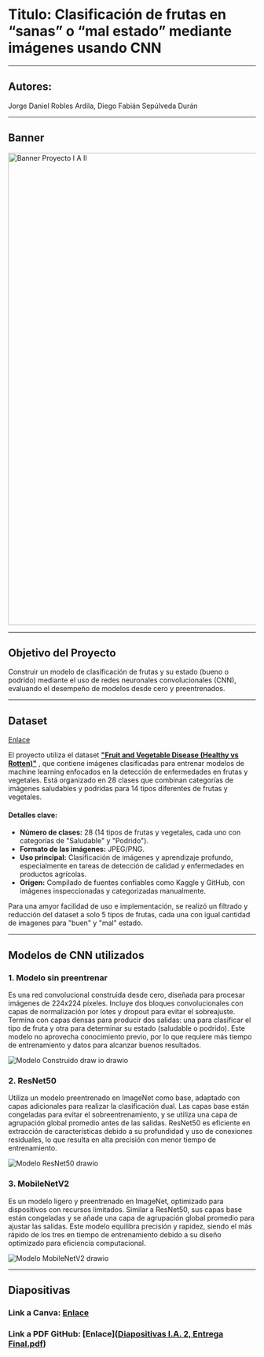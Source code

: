 # Titulo: Clasificación de frutas en “sanas” o “mal estado” mediante imágenes usando CNN

***

## Autores:
Jorge Daniel Robles Ardila, Diego Fabián Sepúlveda Durán

***
## Banner

<img width="959" alt="Banner Proyecto I A  II" src="https://github.com/user-attachments/assets/1ac089c5-caad-432b-a765-57d59ec9fa01">

***

## Objetivo del Proyecto  
Construir un modelo de clasificación de frutas y su estado (bueno o podrido) mediante el uso de redes neuronales convolucionales (CNN), evaluando el desempeño de modelos desde cero y preentrenados.

***

## Dataset

[Enlace](https://www.kaggle.com/datasets/muhammad0subhan/fruit-and-vegetable-disease-healthy-vs-rotten)

El proyecto utiliza el dataset [**"Fruit and Vegetable Disease (Healthy vs Rotten)"**](https://www.kaggle.com/datasets/muhammad0subhan/fruit-and-vegetable-disease-healthy-vs-rotten) , que contiene imágenes clasificadas para entrenar modelos de machine learning enfocados en la detección de enfermedades en frutas y vegetales. Está organizado en 28 clases que combinan categorías de imágenes saludables y podridas para 14 tipos diferentes de frutas y vegetales. 

#### Detalles clave:
- **Número de clases:** 28 (14 tipos de frutas y vegetales, cada uno con categorías de "Saludable" y "Podrido").  
- **Formato de las imágenes:** JPEG/PNG.  
- **Uso principal:** Clasificación de imágenes y aprendizaje profundo, especialmente en tareas de detección de calidad y enfermedades en productos agrícolas.  
- **Origen:** Compilado de fuentes confiables como Kaggle y GitHub, con imágenes inspeccionadas y categorizadas manualmente.  

Para una amyor facilidad de uso e implementación, se realizó un filtrado y reducción del dataset a solo 5 tipos de frutas, cada una con igual cantidad de imagenes para "buen" y "mal" estado.

***

## Modelos de CNN utilizados 

### 1. Modelo sin preentrenar  
   Es una red convolucional construida desde cero, diseñada para procesar imágenes de 224x224 píxeles. Incluye dos bloques convolucionales con capas de normalización por lotes y dropout para evitar el sobreajuste. Termina con capas densas para producir dos salidas: una para clasificar el tipo de fruta y otra para determinar su estado (saludable o podrido). Este modelo no aprovecha conocimiento previo, por lo que requiere más tiempo de entrenamiento y datos para alcanzar buenos resultados.

![Modelo Construido draw io drawio](https://github.com/user-attachments/assets/381178d1-0068-4d7e-9894-a18feb680fff)


### 2. ResNet50  
   Utiliza un modelo preentrenado en ImageNet como base, adaptado con capas adicionales para realizar la clasificación dual. Las capas base están congeladas para evitar el sobreentrenamiento, y se utiliza una capa de agrupación global promedio antes de las salidas. ResNet50 es eficiente en extracción de características debido a su profundidad y uso de conexiones residuales, lo que resulta en alta precisión con menor tiempo de entrenamiento.

![Modelo ResNet50 drawio](https://github.com/user-attachments/assets/71c2429b-29d4-4593-b906-78e8335da2fb)


### 3. MobileNetV2  
   Es un modelo ligero y preentrenado en ImageNet, optimizado para dispositivos con recursos limitados. Similar a ResNet50, sus capas base están congeladas y se añade una capa de agrupación global promedio para ajustar las salidas. Este modelo equilibra precisión y rapidez, siendo el más rápido de los tres en tiempo de entrenamiento debido a su diseño optimizado para eficiencia computacional.  

![Modelo MobileNetV2 drawio](https://github.com/user-attachments/assets/7aeb4185-e38b-47e5-89fc-a73870d42fc6)


***

## Diapositivas 

### Link a Canva: [Enlace](https://www.canva.com/design/DAGX3mzzigo/E-F6DVekohHSC3ffuAq21g/edit?utm_content=DAGX3mzzigo&utm_campaign=designshare&utm_medium=link2&utm_source=sharebutton)

### Link a PDF GitHub: [Enlace]([Diapositivas I.A. 2, Entrega Final.pdf](https://github.com/Daniel121224/I.A.-2-Proyecto-Clasificacion-de-Frutas/blob/main/Diapositivas%20I.A.%202%2C%20Entrega%20Final.pdf))
